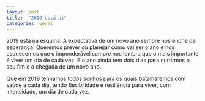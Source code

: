 ```yaml
---
layout: post
title:  "2019 está ai"
categories: geral
---
```


2019 está na esquina. A expectativa de um novo ano sempre nos enche de esperança. Queremos prever ou planejar como vai ser o ano e nos esquecemos que o imponderável sempre nos lembra que o mais importante é viver um dia de cada vez. E o ano ainda tem dois dias para curtirmos o seu fim e a chegada de um novo ano.

Que em 2019 tenhamos todos sonhos para os quais batalharemos com saúde a cada dia, tendo flexibilidade e resiliência para viver, com intensidade, um dia de cada vez.